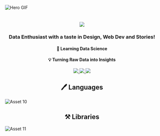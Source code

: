 <!-- Hero Image -->
![Hero GIF](https://github.com/manjit-baishya-datascience/manjit-baishya-datascience/assets/127611924/872b2c32-aa8e-42e4-85aa-fa82ea320af5)

<!-- Greeting Message -->
<h1 align="center">
    <img src="https://readme-typing-svg.herokuapp.com/?font=Montserrat&weight=600&size=35&center=true&vCenter=true&width=500&height=70&duration=3500&lines=Hello!+👋;+I'm+Manjit!;+Welcome+to+my+profile.🙏" />
</h1>

<!-- Subtitle -->
<h3 align="center">Data Enthusiast with a taste in Design, Web Dev and Stories!</h3>
<h4 align="center">🌱 Learning Data Science </h4>
<h4 align="center">💡 Turning Raw Data into Insights </h4>
<!-- <h3 align="center">Data Enthusiast with a taste in Design, Web Dev and Stories!</h3> -->

<!-- Social Profiles -->
<div align="center"> 
  <a href="mailto:manjitbaishya01@gmail.com">
    <img src=https://img.shields.io/badge/Gmail-D14836?style=for-the-badge&logo=gmail&logoColor=white target="_blank"/>
  </a>
  <a href="https://www.linkedin.com/in/reach-manjit-here" target="_blank">
    <img src="https://img.shields.io/badge/LinkedIn-0077B5?style=for-the-badge&logo=linkedin&logoColor=white" target="_blank" />
  </a>
  <a href="https://manjit-baishya-2023" target="_blank">
     <img src=https://img.shields.io/badge/Medium-12100E?style=for-the-badge&logo=medium&logoColor=white target="_blank" /> 
  </a>
</div>

<!-- Languages and Libraries -->
<h2 align="center">🖊 Languages</h2>

![Asset 10](https://github.com/manjit-baishya-datascience/manjit-baishya-datascience/assets/127611924/54cea01c-fb31-4f44-bf5f-806c07adbdc1)

<h2 align="center">⚒️ Libraries</h2>

![Asset 11](https://github.com/manjit-baishya-datascience/manjit-baishya-datascience/assets/127611924/4e9cde21-f797-40bf-ac23-8d663bb0c3d7)
